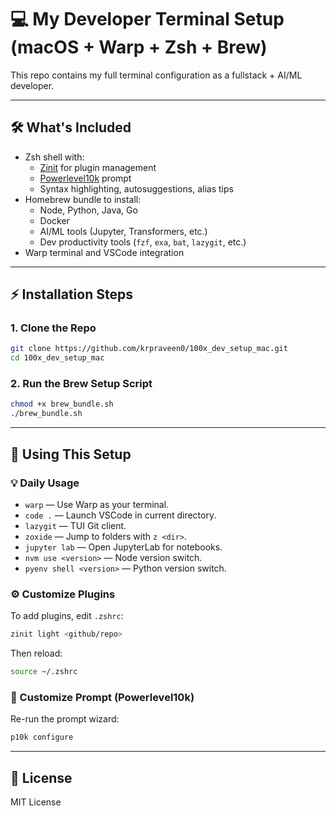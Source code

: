 # 💻 My Developer Terminal Setup (macOS + Warp + Zsh + Brew)

This repo contains my full terminal configuration as a fullstack + AI/ML developer.

---

## 🛠️ What's Included

- Zsh shell with:
  - [Zinit](https://github.com/zdharma-continuum/zinit) for plugin management
  - [Powerlevel10k](https://github.com/romkatv/powerlevel10k) prompt
  - Syntax highlighting, autosuggestions, alias tips
- Homebrew bundle to install:
  - Node, Python, Java, Go
  - Docker
  - AI/ML tools (Jupyter, Transformers, etc.)
  - Dev productivity tools (`fzf`, `exa`, `bat`, `lazygit`, etc.)
- Warp terminal and VSCode integration

---

## ⚡ Installation Steps

### 1. Clone the Repo

```bash
git clone https://github.com/krpraveen0/100x_dev_setup_mac.git
cd 100x_dev_setup_mac
```

### 2. Run the Brew Setup Script

```bash
chmod +x brew_bundle.sh
./brew_bundle.sh
```

---

## 🧩 Using This Setup

### 💡 Daily Usage

- `warp` — Use Warp as your terminal.
- `code .` — Launch VSCode in current directory.
- `lazygit` — TUI Git client.
- `zoxide` — Jump to folders with `z <dir>`.
- `jupyter lab` — Open JupyterLab for notebooks.
- `nvm use <version>` — Node version switch.
- `pyenv shell <version>` — Python version switch.

### ⚙️ Customize Plugins

To add plugins, edit `.zshrc`:

```zsh
zinit light <github/repo>
```

Then reload:

```bash
source ~/.zshrc
```

### 🌈 Customize Prompt (Powerlevel10k)

Re-run the prompt wizard:

```bash
p10k configure
```

---

## 📄 License

MIT License
